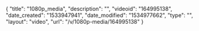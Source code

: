 {
    "title": "1080p_media",
    "description": "",
    "videoid": "164995138",
    "date_created": "1533947941",
    "date_modified": "1534977662",
    "type": "",
    "layout": "video",
    "url": "\/v\/1080p-media\/164995138"
}